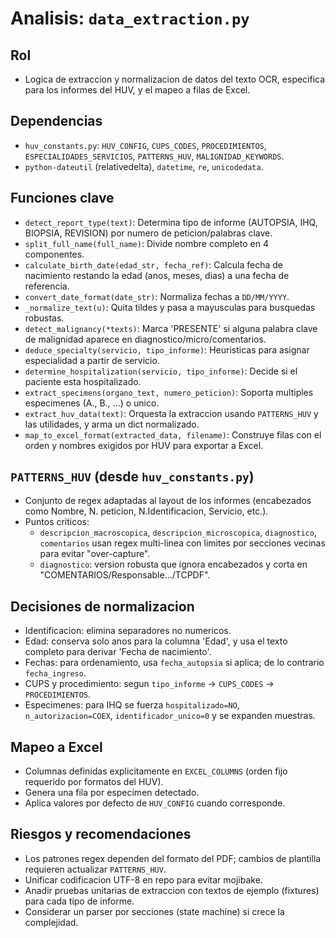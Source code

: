 # Analisis: `data_extraction.py`

## Rol
- Logica de extraccion y normalizacion de datos del texto OCR, especifica para los informes del HUV, y el mapeo a filas de Excel.

## Dependencias
- `huv_constants.py`: `HUV_CONFIG`, `CUPS_CODES`, `PROCEDIMIENTOS`, `ESPECIALIDADES_SERVICIOS`, `PATTERNS_HUV`, `MALIGNIDAD_KEYWORDS`.
- `python-dateutil` (relativedelta), `datetime`, `re`, `unicodedata`.

## Funciones clave
- `detect_report_type(text)`: Determina tipo de informe (AUTOPSIA, IHQ, BIOPSIA, REVISION) por numero de peticion/palabras clave.
- `split_full_name(full_name)`: Divide nombre completo en 4 componentes.
- `calculate_birth_date(edad_str, fecha_ref)`: Calcula fecha de nacimiento restando la edad (anos, meses, dias) a una fecha de referencia.
- `convert_date_format(date_str)`: Normaliza fechas a `DD/MM/YYYY`.
- `_normalize_text(u)`: Quita tildes y pasa a mayusculas para busquedas robustas.
- `detect_malignancy(*texts)`: Marca 'PRESENTE' si alguna palabra clave de malignidad aparece en diagnostico/micro/comentarios.
- `deduce_specialty(servicio, tipo_informe)`: Heuristicas para asignar especialidad a partir de servicio.
- `determine_hospitalization(servicio, tipo_informe)`: Decide si el paciente esta hospitalizado.
- `extract_specimens(organo_text, numero_peticion)`: Soporta multiples especimenes (A., B., ...) o unico.
- `extract_huv_data(text)`: Orquesta la extraccion usando `PATTERNS_HUV` y las utilidades, y arma un dict normalizado.
- `map_to_excel_format(extracted_data, filename)`: Construye filas con el orden y nombres exigidos por HUV para exportar a Excel.

## `PATTERNS_HUV` (desde `huv_constants.py`)
- Conjunto de regex adaptadas al layout de los informes (encabezados como Nombre, N. peticion, N.Identificacion, Servicio, etc.).
- Puntos criticos:
  - `descripcion_macroscopica`, `descripcion_microscopica`, `diagnostico`, `comentarios` usan regex multi-linea con limites por secciones vecinas para evitar "over-capture".
  - `diagnostico`: version robusta que ignora encabezados y corta en "COMENTARIOS/Responsable.../TCPDF".

## Decisiones de normalizacion
- Identificacion: elimina separadores no numericos.
- Edad: conserva solo anos para la columna 'Edad', y usa el texto completo para derivar 'Fecha de nacimiento'.
- Fechas: para ordenamiento, usa `fecha_autopsia` si aplica; de lo contrario `fecha_ingreso`.
- CUPS y procedimiento: segun `tipo_informe` -> `CUPS_CODES` -> `PROCEDIMIENTOS`.
- Especimenes: para IHQ se fuerza `hospitalizado=NO`, `n_autorizacion=COEX`, `identificador_unico=0` y se expanden muestras.

## Mapeo a Excel
- Columnas definidas explicitamente en `EXCEL_COLUMNS` (orden fijo requerido por formatos del HUV).
- Genera una fila por especimen detectado.
- Aplica valores por defecto de `HUV_CONFIG` cuando corresponde.

## Riesgos y recomendaciones
- Los patrones regex dependen del formato del PDF; cambios de plantilla requieren actualizar `PATTERNS_HUV`.
- Unificar codificacion UTF-8 en repo para evitar mojibake.
- Anadir pruebas unitarias de extraccion con textos de ejemplo (fixtures) para cada tipo de informe.
- Considerar un parser por secciones (state machine) si crece la complejidad.
